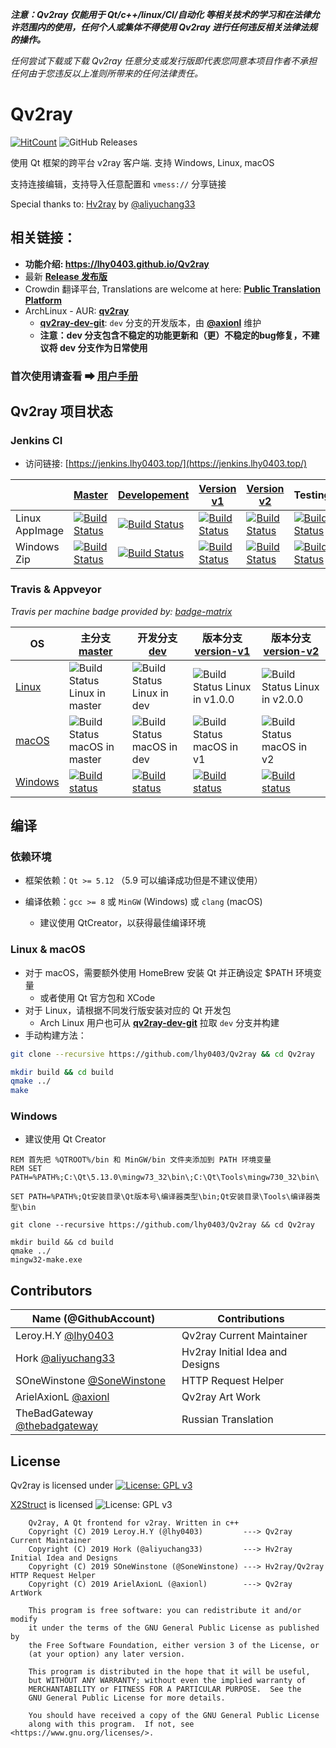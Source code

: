 ***注意：Qv2ray 仅能用于 Qt/c++/linux/CI/自动化 等相关技术的学习和在法律允许范围内的使用，任何个人或集体不得使用 Qv2ray 进行任何违反相关法律法规的操作。***

*任何尝试下载或下载 Qv2ray 任意分支或发行版即代表您同意本项目作者不承担任何由于您违反以上准则所带来的任何法律责任。*

# Qv2ray

[![HitCount](http://hits.dwyl.io/lhy0403/Qv2ray.svg)](http://hits.dwyl.io/lhy0403/Qv2ray) ![GitHub Releases](https://img.shields.io/github/downloads/lhy0403/Qv2ray/latest/total?style=flat-square)

使用 Qt 框架的跨平台 v2ray 客户端. 支持 Windows, Linux, macOS

支持连接编辑，支持导入任意配置和 `vmess://`  分享链接

Special thanks to: [Hv2ray](https://github.com/aliyuchang33/Hv2ray) by [@aliyuchang33](https://github.com/aliyuchang33)

## 相关链接：

 - **功能介绍: https://lhy0403.github.io/Qv2ray**
 - 最新 **[Release 发布版](https://github.com/lhy0403/Qv2ray/releases/latest)**
 - Crowdin 翻译平台, Translations are welcome at here: **[Public Translation Platform](https://crwd.in/qv2ray)**
 - ArchLinux - AUR: **[qv2ray](https://aur.archlinux.org/packages/qv2ray/)**
    - **[qv2ray-dev-git](https://aur.archlinux.org/packages/qv2ray-dev-git)**: `dev` 分支的开发版本，由 **[@axionl](https://github.com/axionl)** 维护
    - **注意：dev 分支包含不稳定的功能更新和（更）不稳定的bug修复，不建议将 dev 分支作为日常使用**

### 首次使用请查看 ➡ [用户手册](https://lhy0403.github.io/Qv2ray)



## Qv2ray 项目状态

### Jenkins CI 

- 访问链接: [https://jenkins.lhy0403.top/](https://jenkins.lhy0403.top/)

|                | [Master](https://github.com/lhy0403/Qv2ray/tree/master)      | [Developement](https://github.com/lhy0403/Qv2ray/tree/dev)   | [Version v1](https://github.com/lhy0403/Qv2ray/tree/version-v1) | [Version v2](https://github.com/lhy0403/Qv2ray/tree/version-v2) | Testing  |
| -------------- | ------------------------------------------------------------ | ------------------------------------------------------------ | ------------------------------------------------------------ | ------------------------------------------------------------ | ------------------------------------------------------------ |
| Linux AppImage | [![Build Status](https://jenkins.lhy0403.top/job/Qv2ray-AppImage-Release/badge/icon)](https://jenkins.lhy0403.top/job/Qv2ray-AppImage-Release/) | [![Build Status](https://jenkins.lhy0403.top/job/Qv2ray-AppImage-Dev/badge/icon)](https://jenkins.lhy0403.top/job/Qv2ray-AppImage-Dev/) | [![Build Status](https://jenkins.lhy0403.top/job/Qv2ray-AppImage-Version1/badge/icon)](https://jenkins.lhy0403.top/job/Qv2ray-AppImage-Version1/) | [![Build Status](https://jenkins.lhy0403.top/job/Qv2ray-AppImage-Version2/badge/icon)](https://jenkins.lhy0403.top/job/Qv2ray-AppImage-Version2/) | [![Build Status](https://jenkins.lhy0403.top/job/Qv2ray-AppImage-Testing/badge/icon)](https://jenkins.lhy0403.top/job/Qv2ray-AppImage-Testing/) |
| Windows Zip    | [![Build Status](https://jenkins.lhy0403.top/job/Qv2ray-Win32-Release/badge/icon)](https://jenkins.lhy0403.top/job/Qv2ray-Win32-Release/) | [![Build Status](https://jenkins.lhy0403.top/job/Qv2ray-Win32-Dev/badge/icon)](https://jenkins.lhy0403.top/job/Qv2ray-Win32-Dev/) | [![Build Status](https://jenkins.lhy0403.top/job/Qv2ray-Win32-Version1/badge/icon)](https://jenkins.lhy0403.top/job/Qv2ray-Win32-Version1/) | [![Build Status](https://jenkins.lhy0403.top/job/Qv2ray-Win32-Version2/badge/icon)](https://jenkins.lhy0403.top/job/Qv2ray-Win32-Version2/) | [![Build Status](https://jenkins.lhy0403.top/job/Qv2ray-Win32-Testing/badge/icon)](https://jenkins.lhy0403.top/job/Qv2ray-Win32-Testing/) |

### Travis & Appveyor

*Travis per machine badge provided by: [badge-matrix](https://github.com/exogen/badge-matrix)*

| OS                                                        | 主分支 [master](https://github.com/lhy0403/Qv2ray/tree/master) | 开发分支 [dev](https://github.com/lhy0403/Qv2ray/tree/dev)   | 版本分支 [version-v1](https://github.com/lhy0403/Qv2ray/tree/version-v1) | 版本分支 [version-v2](https://github.com/lhy0403/Qv2ray/tree/version-v2) |
| --------------------------------------------------------- | ------------------------------------------------------------ | ------------------------------------------------------------ | ------------------------------------------------------------ | ------------------------------------------------------------ |
| [Linux](https://travis-ci.com/lhy0403/Qv2ray)             | ![Build Status Linux in master](http://badges.herokuapp.com/travis.com/lhy0403/Qv2ray?style=flat-square&env=BADGE=linux&label=Linux-master&branch=master) | ![Build Status Linux in dev](http://badges.herokuapp.com/travis.com/lhy0403/Qv2ray?style=flat-square&env=BADGE=linux&label=Linux-dev&branch=dev) | ![Build Status Linux in v1.0.0](http://badges.herokuapp.com/travis.com/lhy0403/Qv2ray?style=flat-square&env=BADGE=linux&label=Linux-v1&branch=version-v1) | ![Build Status Linux in v2.0.0](http://badges.herokuapp.com/travis.com/lhy0403/Qv2ray?style=flat-square&env=BADGE=linux&label=Linux-v2&branch=version-v2) |
| [macOS](https://travis-ci.com/lhy0403/Qv2ray)             | ![Build Status macOS in master](http://badges.herokuapp.com/travis.com/lhy0403/Qv2ray?style=flat-square&env=BADGE=osx&label=macOS-master&branch=master) | ![Build Status macOS in dev](http://badges.herokuapp.com/travis.com/lhy0403/Qv2ray?style=flat-square&env=BADGE=osx&label=macOS-dev&branch=dev) | ![Build Status macOS in v1](http://badges.herokuapp.com/travis.com/lhy0403/Qv2ray?style=flat-square&env=BADGE=osx&label=macOS-v1&branch=version-v1) | ![Build Status macOS in v2](http://badges.herokuapp.com/travis.com/lhy0403/Qv2ray?style=flat-square&env=BADGE=osx&label=macOS-v2&branch=version-v2) |
| [Windows](https://ci.appveyor.com/project/lhy0403/qv2ray) | [![Build status](https://ci.appveyor.com/api/projects/status/i1l524ws0hiitpm4/branch/master?svg=true)](https://ci.appveyor.com/project/lhy0403/qv2ray/branch/master) | [![Build status](https://ci.appveyor.com/api/projects/status/i1l524ws0hiitpm4/branch/dev?svg=true)](https://ci.appveyor.com/project/lhy0403/qv2ray/branch/dev) | [![Build status](https://ci.appveyor.com/api/projects/status/i1l524ws0hiitpm4/branch/version-v1?svg=true)](https://ci.appveyor.com/project/lhy0403/qv2ray/branch/version-v1) | [![Build status](https://ci.appveyor.com/api/projects/status/i1l524ws0hiitpm4/branch/version-v2?svg=true)](https://ci.appveyor.com/project/lhy0403/qv2ray/branch/version-v2) |



## 编译

### 依赖环境


 - 框架依赖：`Qt >= 5.12` （5.9 可以编译成功但是不建议使用） 
 - 编译依赖：`gcc >= 8` 或 `MinGW` (Windows) 或 `clang` (macOS)

    - 建议使用 QtCreator，以获得最佳编译环境

### Linux & macOS

- 对于 macOS，需要额外使用 HomeBrew 安装 Qt 并正确设定 $PATH 环境变量
  - 或者使用 Qt 官方包和 XCode
- 对于 Linux，请根据不同发行版安装对应的 Qt 开发包 
  - Arch Linux 用户也可从 **[qv2ray-dev-git](https://aur.archlinux.org/packages/qv2ray-dev-git)** 拉取 `dev` 分支并构建
- 手动构建方法：

```bash
git clone --recursive https://github.com/lhy0403/Qv2ray && cd Qv2ray

mkdir build && cd build
qmake ../
make
```

### Windows

- 建议使用 Qt Creator

```batch
REM 首先把 %QTROOT%/bin 和 MinGW/bin 文件夹添加到 PATH 环境变量
REM SET PATH=%PATH%;C:\Qt\5.13.0\mingw73_32\bin\;C:\Qt\Tools\mingw730_32\bin\

SET PATH=%PATH%;Qt安装目录\Qt版本号\编译器类型\bin;Qt安装目录\Tools\编译器类型\bin

git clone --recursive https://github.com/lhy0403/Qv2ray && cd Qv2ray

mkdir build && cd build
qmake ../
mingw32-make.exe
```



## Contributors

| Name (@GithubAccount)                                        | Contributions                   |
| ------------------------------------------------------------ | ------------------------------- |
| Leroy.H.Y [@lhy0403](https://github.com/lhy0403)             | Qv2ray Current Maintainer       |
| Hork [@aliyuchang33](https://github.com/aliyuchang33)        | Hv2ray Initial Idea and Designs |
| SOneWinstone [@SoneWinstone](https://github.com/SoneWinstone) | HTTP Request Helper             |
| ArielAxionL [@axionl](https://github.com/axionl)             | Qv2ray Art Work                 |
| TheBadGateway [@thebadgateway](https://github.com/thebadgateway) | Russian Translation             |



## License

Qv2ray is licensed under [![License: GPL v3](https://img.shields.io/badge/License-GPL%20v3-blue.svg)](https://www.gnu.org/licenses/gpl-3.0) 

[X2Struct](https://github.com/xyz347/x2struct) is licensed ![License: GPL v3](https://img.shields.io/badge/License-MIT-blue.svg)

```
    Qv2ray, A Qt frontend for v2ray. Written in c++
    Copyright (C) 2019 Leroy.H.Y (@lhy0403)         ---> Qv2ray Current Maintainer
    Copyright (C) 2019 Hork (@aliyuchang33)	        ---> Hv2ray Initial Idea and Designs   
    Copyright (C) 2019 SOneWinstone (@SoneWinstone) ---> Hv2ray/Qv2ray HTTP Request Helper
    Copyright (C) 2019 ArielAxionL (@axionl)		---> Qv2ray ArtWork
    
    This program is free software: you can redistribute it and/or modify
    it under the terms of the GNU General Public License as published by
    the Free Software Foundation, either version 3 of the License, or
    (at your option) any later version.

    This program is distributed in the hope that it will be useful,
    but WITHOUT ANY WARRANTY; without even the implied warranty of
    MERCHANTABILITY or FITNESS FOR A PARTICULAR PURPOSE.  See the
    GNU General Public License for more details.

    You should have received a copy of the GNU General Public License
    along with this program.  If not, see <https://www.gnu.org/licenses/>.
```
